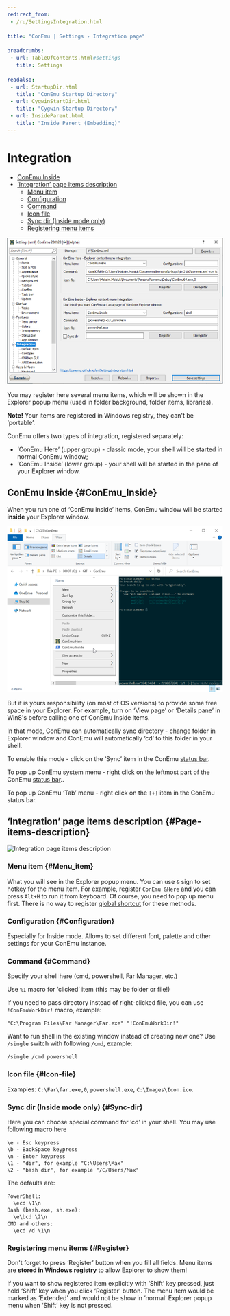 ```yaml
---
redirect_from:
 - /ru/SettingsIntegration.html

title: "ConEmu | Settings › Integration page"

breadcrumbs:
 - url: TableOfContents.html#settings
   title: Settings

readalso:
 - url: StartupDir.html
   title: "ConEmu Startup Directory"
 - url: CygwinStartDir.html
   title: "Cygwin Startup Directory"
 - url: InsideParent.html
   title: "Inside Parent (Embedding)"
---
```


# Integration

* [ConEmu Inside  ](#ConEmu_Inside)
* [‘Integration’ page items description  ](#Page-items-description)
  * [Menu item   ](#Menu_item)
  * [Configuration   ](#Configuration)
  * [Command   ](#Command)
  * [Icon file   ](#Icon-file)
  * [Sync dir (Inside mode only)   ](#Sync-dir)
  * [Registering menu items  ](#Register)

![ConEmu Settings: Integration](/img/Settings-Integration.png)


You may register here several menu items,
which will be shown in the Explorer popup menu
(used in folder background, folder items, libraries).


**Note!** Your items are registered in Windows registry,
they can't be ‘portable’.


ConEmu offers two types of integration, registered separately:

* ‘ConEmu Here’ (upper group) - classic mode, your shell will be started in normal ConEmu window;
* ‘ConEmu Inside’ (lower group) - your shell will be started in the pane of your Explorer window.


## ConEmu Inside  {#ConEmu_Inside}

When you run one of ‘ConEmu inside’ items,
ConEmu window will be started **inside** your Explorer window.


![ConEmu inside Windows Explorer pane](/img/ConEmuInside.png)

But it is yours responsibility (on most of OS versions)
to provide some free space in your Explorer.
For example, turn on ‘View page’ or ‘Details pane’
in Win8's before calling one of ConEmu Inside items.

In that mode, ConEmu can automatically sync directory -
change folder in Explorer window and ConEmu will
automatically ‘cd’ to this folder in your shell.

To enable this mode - click on the ‘Sync’ item
in the ConEmu [status bar](StatusBar.html).

To pop up ConEmu system menu - right click
on the leftmost part of the ConEmu [status bar](StatusBar.html)..

To pop up ConEmu ‘Tab’ menu - right click on the
<code class="plus">[+]</code> item in the ConEmu status bar.


## ‘Integration’ page items description  {#Page-items-description}

![Integration page items description](/img/Settings-Integration2.png)


### Menu item   {#Menu_item}

What you will see in the Explorer popup menu.
You can use `&` sign to set hotkey for the menu item.
For example, register `ConEmu &Here` and
you can press `Alt+H` to run it from keyboard.
Of course, you need to pop up menu first.
There is no way to register
[global shortcut](GlobalHotKeys.html)
for these methods.


### Configuration   {#Configuration}

Especially for Inside mode. Allows to set different font,
palette and other settings for your ConEmu instance.


### Command   {#Command}

Specify your shell here (cmd, powershell, Far Manager, etc.)

Use `%1` macro for ‘clicked’ item (this may be folder or file!)

If you need to pass directory instead of right-clicked file, you can use `!ConEmuWorkDir!` macro, example:

~~~
"C:\Program Files\Far Manager\Far.exe" "!ConEmuWorkDir!"
~~~

Want to run shell in the existing window instead of creating new one?
Use `/single` switch with following `/cmd`, example:

~~~
/single /cmd powershell
~~~


### Icon file   {#Icon-file}

Examples: `C:\Far\far.exe,0`, `powershell.exe`, `C:\Images\Icon.ico`.


### Sync dir (Inside mode only)   {#Sync-dir}

Here you can choose special command for ‘cd’ in your shell.
You may use following macro here

~~~
\e - Esc keypress
\b - BackSpace keypress
\n - Enter keypress
\1 - "dir", for example "C:\Users\Max"
\2 - "bash dir", for example "/C/Users/Max"
~~~

The defaults are:

~~~
PowerShell:
  \ecd \1\n
Bash (bash.exe, sh.exe):
  \e\bcd \2\n
CMD and others:
  \ecd /d \1\n
~~~


### Registering menu items  {#Register}

Don't forget to press ‘Register’ button when you fill all fields.
Menu items are **stored in Windows registry** to allow Explorer to show them!

If you want to show registered item explicitly with ‘Shift’ key pressed,
just hold ‘Shift’ key when you click ‘Register’ button. The menu item
would be marked as ‘Extended’ and would not be show in ‘normal’ Explorer
popup menu when ‘Shift’ key is not pressed.
